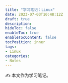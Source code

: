 ```yaml
---
title: "学习笔记：Linux"
date: 2023-07-03T10:48:12Z
draft: true
description: 
hideToc: false
enableToc: true
enableTocContent: false
tocPosition: inner
tags:
- Linux
categories:
- Notes
---
```


✍ 本文作为学习笔记。
